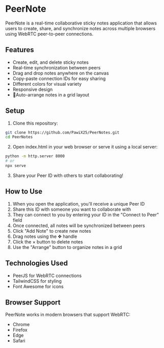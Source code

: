 # PeerNote

PeerNote is a real-time collaborative sticky notes application that allows users to create, share, and synchronize notes across multiple browsers using WebRTC peer-to-peer connections.

## Features

- Create, edit, and delete sticky notes
- Real-time synchronization between peers
- Drag and drop notes anywhere on the canvas
- Copy-paste connection IDs for easy sharing
- Different colors for visual variety
-  Responsive design
- 🔄Auto-arrange notes in a grid layout

## Setup

1. Clone this repository:
```bash
git clone https://github.com/PawiX25/PeerNotes.git
cd PeerNotes
```

2. Open index.html in your web browser or serve it using a local server:
```bash
python -m http.server 8000
# or
npx serve
```

3. Share your Peer ID with others to start collaborating!

## How to Use

1. When you open the application, you'll receive a unique Peer ID
2. Share this ID with someone you want to collaborate with
3. They can connect to you by entering your ID in the "Connect to Peer" field
4. Once connected, all notes will be synchronized between peers
5. Click "Add Note" to create new notes
6. Drag notes using the ✥ handle
7. Click the × button to delete notes
8. Use the "Arrange" button to organize notes in a grid

## Technologies Used

- PeerJS for WebRTC connections
- TailwindCSS for styling
- Font Awesome for icons

## Browser Support

PeerNote works in modern browsers that support WebRTC:
- Chrome
- Firefox
- Edge
- Safari
